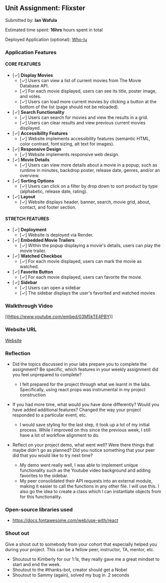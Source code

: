 ## Unit Assignment: Flixster

Submitted by: **Ian Wafula**

Estimated time spent: **16hrs** hours spent in total

Deployed Application (optional): [Who-lu](https://flixter-app.onrender.com/)

### Application Features

#### CORE FEATURES
- [✓] **Display Movies**
  - [✓] Users can view a list of current movies from The Movie Database API.
  - [✓] For each movie displayed, users can see its title, poster image, and votes.
  - [✓] Users can load more current movies by clicking a button at the bottom of the list (page should not be reloaded).
- [✓] **Search Functionality**
  - [✓] Users can search for movies and view the results in a grid.
  - [✓] Users can clear results and view previous current movies displayed.
- [✓] **Accessibility Features**
  - [✓] Website implements accessibility features (semantic HTML, color contrast, font sizing, alt text for images).
- [✓] **Responsive Design**
  - [✓] Website implements responsive web design.
- [✓] **Movie Details**
  - [✓] Users can view more details about a movie in a popup, such as runtime in minutes, backdrop poster, release date, genres, and/or an overview.
- [✓] **Sorting Options**
  - [✓] Users can click on a filter by drop down to sort product by type (alphabetic, release date, rating).
- [✓] **Layout**
  - [✓] Website displays header, banner, search, movie grid, about, contact, and footer section.

#### STRETCH FEATURES

- [✓] **Deployment**
  - [✓] Website is deployed via Render.
- [✓] **Embedded Movie Trailers**
  - [✓] Within the popup displaying a movie's details, users can play the movie trailer.
- [✓] **Watched Checkbox**
  - [✓] For each movie displayed, users can mark the movie as watched.
- [✓] **Favorite Button**
  - [✓] For each movie displayed, users can favorite the movie.
- [✓] **Sidebar**
  - [✓] Users can open a sidebar
  - [✓] The sidebar displays the user's favorited and watched movies

### Walkthrough Video

[(https://www.youtube.com/embed/03M5kTE4PBY)]

### Website URL
[Website](https://flixter-app.onrender.com/)

### Reflection

* Did the topics discussed in your labs prepare you to complete the assignment? Be specific, which features in your weekly assignment did you feel unprepared to complete?

  - I felt prepared for the project through what we learnt in the labs. Specifically, using react props was instrumental in my project construction

* If you had more time, what would you have done differently? Would you have added additional features? Changed the way your project responded to a particular event, etc.

  - I would save styling for the last step, it took up a lot of my initial process. While I improved on this since the previous week, I still have a lot of workflow alignment to do.

* Reflect on your project demo, what went well? Were there things that maybe didn't go as planned? Did you notice something that your peer did that you would like to try next time?

  - My demo went really well, I was able to implement unique functionality such as the Youtube video background and adding favorites to the sidebar.
  - My peer consolidated their API requests into an external module, making it easier to call the functions in any other file. I will use this. I also go the idea to create a class which I can instantiate objects from for this functionality.

### Open-source libraries used
  -   https://docs.fontawesome.com/web/use-with/react

### Shout out

Give a shout out to somebody from your cohort that especially helped you during your project. This can be a fellow peer, instructor, TA, mentor, etc.


  - Shoutout to Kimberly for our 1:1s, they really gave me a great mindset to start and end the week.
  - Shoutout to the #thanks-bot, creator should get a Nobel
  - Shoutout to Sammy (again), solved my bug in .2 seconds
